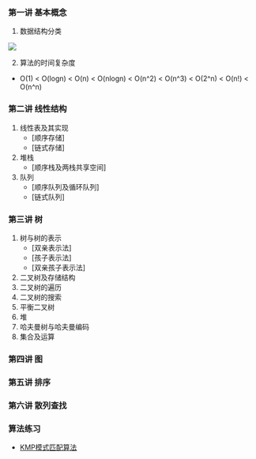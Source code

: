 ### 第一讲 基本概念
  1. 数据结构分类

![](https://ws1.sinaimg.cn/large/006PFzlnly1g123bxzmdhj30lb08ygny.jpg)

  2. 算法的时间复杂度
* O(1) < O(logn) < O(n) < O(nlogn) < O(n^2) < O(n^3) < O(2^n) < O(n!) < O(n^n)
### 第二讲 线性结构
  1. 线性表及其实现
     - [顺序存储]
     - [链式存储]
  2. 堆栈
     - [顺序栈及两栈共享空间]
  3. 队列
     - [顺序队列及循环队列]
     - [链式队列]
### 第三讲 树
  1. 树与树的表示
     - [双亲表示法]
     - [孩子表示法]
     - [双亲孩子表示法]
  2. 二叉树及存储结构
  3. 二叉树的遍历
  4. 二叉树的搜索
  5. 平衡二叉树
  6. 堆
  7. 哈夫曼树与哈夫曼编码
  8. 集合及运算
### 第四讲 图
### 第五讲 排序
### 第六讲 散列查找
### 算法练习
  - [KMP模式匹配算法](https://github.com/MorsoLi/data-structure/blob/master/Algorithm_KMP.cpp)